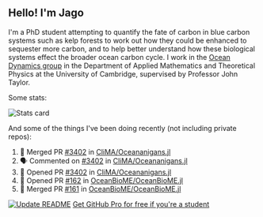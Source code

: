 ## Hello! I'm Jago

I'm a PhD student attempting to quantify the fate of carbon in blue carbon systems such as kelp forests to work out how they could be enhanced to sequester more carbon, and to help better understand how these biological systems effect the broader ocean carbon cycle. I work in the <a href="https://www.damtp.cam.ac.uk/user/jrt51/" class="emph">Ocean Dynamics group</a> in the Department of Applied Mathematics and Theoretical Physics at the University of Cambridge, supervised by Professor John Taylor.

Some stats:
<!--
![](https://raw.githubusercontent.com/jagoosw/jagoosw/main/profile-summary-card-output/nord_dark/0-profile-details.svg)
![](https://raw.githubusercontent.com/jagoosw/jagoosw/main/profile-summary-card-output/nord_dark/3-stats.svg)
![](https://raw.githubusercontent.com/jagoosw/jagoosw/main/profile-summary-card-output/nord_dark/4-productive-time.svg)
-->
![Stats card](https://github-readme-stats.vercel.app/api?username=jagoosw&count_private=true&show_icons=true&theme=transparent&hide_title=true&rank_icon=percentile&show=reviews)

And some of the things I've been doing recently (not including private repos):
<!--START_SECTION:activity-->
1. 🎉 Merged PR [#3402](https://github.com/CliMA/Oceananigans.jl/pull/3402) in [CliMA/Oceananigans.jl](https://github.com/CliMA/Oceananigans.jl)
2. 🗣 Commented on [#3402](https://github.com/CliMA/Oceananigans.jl/pull/3402#issuecomment-1854102445) in [CliMA/Oceananigans.jl](https://github.com/CliMA/Oceananigans.jl)
3. 💪 Opened PR [#3402](https://github.com/CliMA/Oceananigans.jl/pull/3402) in [CliMA/Oceananigans.jl](https://github.com/CliMA/Oceananigans.jl)
4. 💪 Opened PR [#162](https://github.com/OceanBioME/OceanBioME.jl/pull/162) in [OceanBioME/OceanBioME.jl](https://github.com/OceanBioME/OceanBioME.jl)
5. 🎉 Merged PR [#161](https://github.com/OceanBioME/OceanBioME.jl/pull/161) in [OceanBioME/OceanBioME.jl](https://github.com/OceanBioME/OceanBioME.jl)
<!--END_SECTION:activity-->


[![Update README](https://github.com/jagoosw/jagoosw/actions/workflows/update-readme.yml/badge.svg)](https://github.com/jagoosw/jagoosw/actions/workflows/update-readme.yml)
[Get GitHub Pro for free if you're a student](https://education.github.com/pack)

